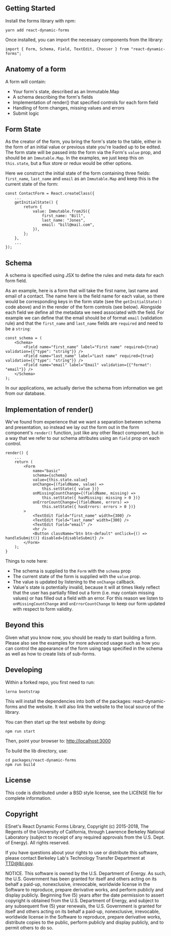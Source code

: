 ## Getting Started

Install the forms library with npm:

    yarn add react-dynamic-forms

Once installed, you can import the necessary components from the library:

    import { Form, Schema, Field, TextEdit, Chooser } from "react-dynamic-forms";

## Anatomy of a form

A form will contain:

*   Your form's state, described as an Immutable.Map
*   A schema describing the form's fields
*   Implementation of render() that specified controls for each form field
*   Handling of form changes, missing values and errors
*   Submit logic

## Form State

As the creator of the form, you bring the form's state to the table, either in the form of an initial value or previous state you're loaded up to be edited. The form state will be passed into the form via the Form's `value` prop, and should be an `Immutable.Map`. In the examples, we just keep this on `this.state`, but a flux store or redux would be other options.

Here we construct the initial state of the form containing three fields: `first_name`, `last_name` and `email` as an `Immutable.Map` and keep this is the current state of the form:

    const ContactForm = React.createClass({
        ...
        getInitialState() {
            return {
                value: Immutable.fromJS({
                    first_name: "Bill",
                    last_name: "Jones",
                    email: "bill@mail.com",
                }),
            };
        },
        ...
    });

## Schema

A schema is specified using JSX to define the rules and meta data for each form field.

As an example, here is a form that will take the first name, last name and email of a contact. The name here is the field name for each value, so there would be corresponding keys in the form state (see the `getInitialState()` code above) and in the render of the form controls (see below). Alongside each field we define all the metadata we need associated with the field. For example we can define that the email should be of format `email` (validation rule) and that the `first_name` and `last_name` fields are `required` and need to be a `string`:

    const schema = (
        <Schema>
            <Field name="first_name" label="First name" required={true} validation={{"type": "string"}} />
            <Field name="last_name" label="Last name" required={true} validation={{"type": "string"}} />
            <Field name="email" label="Email" validation={{"format": "email"}} />
        </Schema>
    );

In our applications, we actually derive the schema from information we get from our database.

## Implementation of render()

We've found from experience that we want a separation between schema and presentation, so instead we lay out the form out in the form component's `render()` function, just like any other React component, but in a way that we refer to our schema attributes using an `field` prop on each control.

    render() {
        ...
        return (
            <Form
                name="basic"
                schema={schema}
                value={this.state.value}
                onChange={(fieldName, value) =>
                    this.setState({ value })}
                onMissingCountChange={(fieldName, missing) =>
                    this.setState({ hasMissing: missing > 0 })}
                onErrorCountChange={(fieldName, errors) =>
                    this.setState({ hasErrors: errors > 0 })}
            >
                <TextEdit field="first_name" width={300} />
                <TextEdit field="last_name" width={300} />
                <TextEdit field="email" />
                <hr />
                <Button className="btn btn-default" onClick={() => handleSubmit()} disabled={disableSubmit} />
            </Form>
        );
    }

Things to note here:

*   The schema is supplied to the `Form` with the `schema` prop
*   The current state of the form is supplied with the `value` prop.
*   The value is updated by listening to the `onChange` callback.
*   Value's state is potentially invalid, because it will at times likely reflect that the user has partially filled out a form (i.e. may contain missing values) or has filled out a field with an error. For this reason we listen to `onMissingCountChange` and `onErrorCountChange` to keep our form updated with respect to form validity.

## Beyond this

Given what you know now, you should be ready to start building a form. Please also see the examples for more advanced usage such as how you can control the appearance of the form using tags specified in the schema as well as how to create lists of sub-forms.

## Developing

Within a forked repo, you first need to run:

    lerna bootstrap

This will install the dependencies into both of the packages: react-dynamic-forms and the website. It will also link the website to the local source of the library.

You can then start up the test website by doing:

    npm run start

Then, point your browser to: [http://localhost:3000](http://localhost:3000/)

To build the lib directory, use:

    cd packages/react-dynamic-forms
    npm run build

## License

This code is distributed under a BSD style license, see the LICENSE file for complete information.

## Copyright

ESnet's React Dynamic Forms Library, Copyright (c) 2015-2018, The Regents of the University of California, through Lawrence Berkeley National Laboratory (subject to receipt of any required approvals from the U.S. Dept. of Energy). All rights reserved.

If you have questions about your rights to use or distribute this software, please contact Berkeley Lab's Technology Transfer Department at TTD@lbl.gov.

NOTICE. This software is owned by the U.S. Department of Energy. As such, the U.S. Government has been granted for itself and others acting on its behalf a paid-up, nonexclusive, irrevocable, worldwide license in the Software to reproduce, prepare derivative works, and perform publicly and display publicly. Beginning five (5) years after the date permission to assert copyright is obtained from the U.S. Department of Energy, and subject to any subsequent five (5) year renewals, the U.S. Government is granted for itself and others acting on its behalf a paid-up, nonexclusive, irrevocable, worldwide license in the Software to reproduce, prepare derivative works, distribute copies to the public, perform publicly and display publicly, and to permit others to do so.
